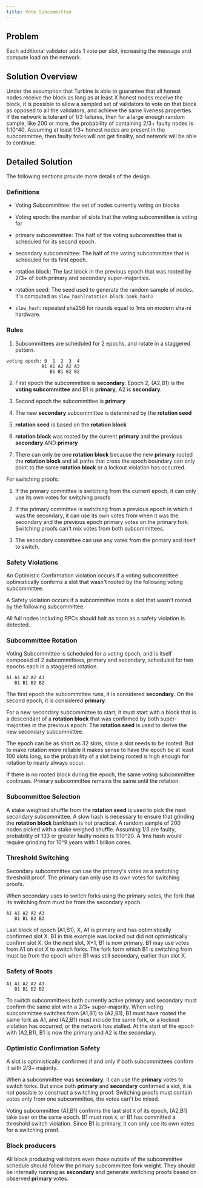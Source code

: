 ```yaml
---
title: Vote Subcommittee
---
```


## Problem

Each additional validator adds 1 vote per slot, increasing the
message and compute load on the network.

## Solution Overview

Under the assumption that Turbine is able to guarantee that all
honest nodes receive the block as long as at least X honest nodes
receive the block, it is possible to allow a sampled set of validators
to vote on that block as opposed to all the validators, and achieve
the same liveness properties. If the network is tolerant of 1/3
failures, then for a large enough random sample, like 200 or more,
the probability of containing 2/3+ faulty nodes is 1:10^40. Assuming
at least 1/3+ honest nodes are present in the subcommittee, then
faulty forks will not get finality, and network will be able to
continue.

## Detailed Solution

The following sections provide more details of the design.

### Definitions

* Voting Subcommittee: the set of nodes currently voting on blocks

* Voting epoch: the number of slots that the voting subcommittee
is voting for

* primary subcommittee: The half of the voting subcommittee that
is scheduled for its second epoch.

* secondary subcommittee: The half of the voting subcommittee that
is scheduled for its first epoch.

* rotation block: The last block in the previous epoch that was
rooted by 2/3+ of both primary and secondary super-majorities.

* rotation seed: The seed used to generate the random sample of nodes.
It's computed as `slow_hash(rotation block bank_hash)`


* `slow_hash`: repeated sha256 for rounds equal to 1ms on modern
sha-ni hardware.

### Rules

1. Subcommittees are scheduled for 2 epochs, and rotate in a staggered
pattern.

```
voting epoch: 0  1  2  3  4
             A1 A1 A2 A2 A3
                B1 B1 B2 B2
```

2. First epoch the subcommittee is **secondary**. Epoch 2, (A2,B1)
is the **voting subcommittee** and B1 is **primary**, A2 is
**secondary**.

3. Second epoch the subcommittee is **primary**

4. The new **secondary** subcommittee is determined by the **rotation
seed**

5. **rotation seed** is based on the **rotation block**

6. **rotation block** was rooted by the current **primary** and the
previous **secondary** AND **primary**

7. There can only be one **rotation block** because the new **primary**
rooted the **rotation block** and all paths that cross the epoch
boundary can only point to the same **rotation block** or a lockout
violation has occurred.

For switching proofs:

1. If the primary committee is switching from the current epoch,
it can only use its own votes for switching proofs

2. If the primary committee is switching from a previous epoch in
which it was the secondary, it can use its own votes from when it
was the secondary and the previous epoch primary votes on the primary
fork. Switching proofs can't mix votes from both subcommittees.

3. The secondary committee can use any votes from the primary and
itself to switch.

### Safety Violations

An Optimistic Confirmation violation occurs if a voting subcommittee
optimistically confirms a slot that wasn't rooted by the following
voting subcommittee.

A Safety violation occurs if a subcommittee roots a slot that wasn't
rooted by the following subcommittee.

All full nodes including RPCs should halt as soon as a safety
violation is detected.

### Subcommittee Rotation

Voting Subcommittee is scheduled for a voting epoch, and is itself
composed of 2 subcommittees, primary and secondary, scheduled for
two epochs each in a staggered rotation.

```
A1 A1 A2 A2 A3
   B1 B1 B2 B2
```

The first epoch the subcommittee runs, it is considered **secondary**.
On the second epoch, it is considered **primary**.

For a new secondary subcommittee to start, it must start with a
block that is a descendant of a **rotation block** that was confirmed
by both super-majorities in the previous epoch. The **rotation seed**
is used to derive the new secondary subcommittee.

The epoch can be as short as 32 slots, since a slot needs to be
rooted.  But to make rotation more reliable it makes sense to have
the epoch be at least 100 slots long, so the probability of a slot
being rooted is high enough for rotation to nearly always occur.

If there is no rooted block during the epoch, the same voting
subcommittee continues. Primary subcommittee remains the same until
the rotation.

### Subcommittee Selection

A stake weighted shuffle from the **rotation seed** is used to pick
the next secondary subcommittee. A slow hash is necessary to ensure
that grinding the **rotation block** bankhash is not practical. A
random sample of 200 nodes picked with a stake weighed shuffle.
Assuming 1/3 are faulty, probability of 133 or greater faulty nodes
is 1:10^20. A 1ms hash would require grinding for 10^9 years with
1 billion cores.

### Threshold Switching

Secondary subcommittee can use the primary's votes as a switching
threshold proof. The primary can only use its own votes for switching
proofs.

When secondary uses to switch forks using the primary votes, the
fork that its switching from must be from the secondary epoch.

```
A1 A1 A2 A2 A3
   B1 B1 B2 B2
```

Last block of epoch (A1,B1), X, A1 is primary and has optimistically
confirmed slot X. B1 in this example was locked out did not
optimistically confirm slot X. On the next slot, X+1, B1 is now
primary. B1 may use votes from A1 on slot X to switch forks.  The
fork form which B1 is switching from must be from the epoch when
B1 was still secondary, earlier than slot X.

### Safety of Roots

```
A1 A1 A2 A2 A3
   B1 B1 B2 B2
```

To switch subcommittees both currently active primary and secondary
must confirm the same slot with a 2/3+ super-majority. When voting
subcommittee switches from (A1,B1) to (A2,B1), B1 must have rooted
the same fork as A1, and (A2,B1) must include the same fork, or a
lockout violation has occurred, or the network has stalled. At the
start of the epoch with (A2,B1), B1 is now the primary and A2 is
the secondary.

### Optimistic Confirmation Safety

A slot is optimistically confirmed if and only if both subcommittees
confirm it with 2/3+ majority.

When a subcommittee was **secondary**, it can use the **primary**
votes to switch forks.  But since both **primary** and **secondary**
confirmed a slot, it is not possible to construct a switching proof.
Switching proofs must contain votes only from one subcommittee, the
votes can't be mixed.

Voting subcommittee (A1,B1) confirms the last slot `X` of its
epoch, (A2,B1) take over on the same epoch. B1 must root `X`, or B1
has committed a threshold switch violation. Since B1 is primary,
it can only use its own votes for a switching proof.

### Block producers

All block producing validators even those outside of the subcommittee
schedule should follow the primary subcommittee fork weight. They
should be internally running as **secondary** and generate switching
proofs based on observed **primary** votes.
